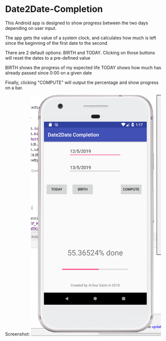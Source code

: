 # Date2Date-Completion

This Android app is designed to show progress between the two days depending on user input.

The app gets the value of a system clock, and calculates how much is left since the beginning of the first date to the second

There are 2 default options: BIRTH and TODAY. Clicking on those buttons will reset the dates to a pre-defined value

BIRTH shows the progress of my expected life
TODAY shows how much has already passed since 0:00 on a given date

Finally, clicking "COMPUTE" will output the percentage and show progress on a bar.

Screenshot: 
![alt text](https://github.com/ArthurG0/Date2Date-Completion/blob/master/2019-05-12_13-17-29.png "Date2Date Completion example screenshot")


